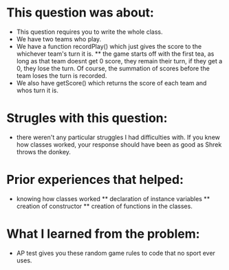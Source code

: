 # This question was about: 
* This question requires you to write the whole class.
* We have two teams who play.
* We have a function recordPlay() which just gives the score to the whichever team's turn it is.
** the game starts off with the first tea, as long as that team doesnt get 0 score, they remain their turn, if they get a 0, they lose the turn. Of course, the summation of scores before the team loses the turn is recorded.
* We also have getScore() which returns the score of each team and whos turn it is.

# Strugles with this question:
* there weren't any particular struggles I had difficulties with. If you knew how classes worked, your response should have been as good as Shrek throws the donkey.

# Prior experiences that helped:
* knowing how classes worked
** declaration of instance variables
** creation of constructor
** creation of functions in the classes.

# What I learned from the problem:
* AP test gives you these random game rules to code that no sport ever uses.

